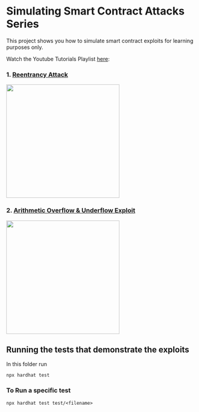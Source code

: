 # Simulating Smart Contract Attacks Series

This project shows you how to simulate smart contract exploits for learning purposes only. 

Watch the Youtube Tutorials Playlist [here](https://www.youtube.com/watch?v=B1OMHTChHzA&list=PLidLaNWLUMNrC4bc3i2KvQoUwlaezZKHq):

### 1. [Reentrancy Attack](https://www.youtube.com/watch?v=B1OMHTChHzA)
<a href="https://www.youtube.com/watch?v=B1OMHTChHzA"> <img src="https://img.youtube.com/vi/B1OMHTChHzA/maxresdefault.jpg" width="300"></a>

### 2. [Arithmetic Overflow & Underflow Exploit](https://www.youtube.com/watch?v=ErQ-TN3IivA)
<a href="https://www.youtube.com/watch?v=ErQ-TN3IivA"> <img src="https://img.youtube.com/vi/ErQ-TN3IivA/maxresdefault.jpg" width="300"></a>

## Running the tests that demonstrate the exploits

In this folder run

`npx hardhat test`

### To Run a specific test

`npx hardhat test test/<filename>`
